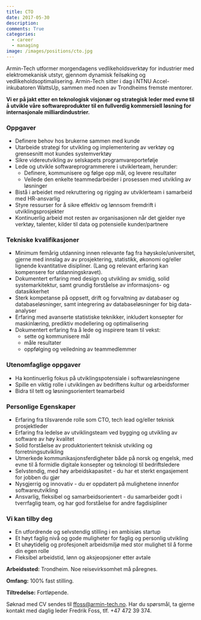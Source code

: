 ```yaml
---
title: CTO
date: 2017-05-30
description: 
comments: True
categories:
  - career
  - managing
image: /images/positions/cto.jpg
---
```

Armin-Tech utformer morgendagens vedlikeholdsverktøy for industrier med elektromekanisk utstyr, gjennom dynamisk feilsøking og vedlikeholdsoptimalisering. Armin-Tech sitter i dag i NTNU Accel-inkubatoren WattsUp, sammen med noen av Trondheims fremste mentorer.

**Vi er på jakt etter en teknologisk visjonær og strategisk leder med evne til å utvikle våre softwareprodukter til en fullverdig kommersiell løsning for internasjonale milliardindustrier.**

### Oppgaver
- Definere behov hos brukerne sammen med kunde 
- Utarbeide strategi for utvikling og implementering av verktøy og grensesnitt mot kundes systemverktøy
- Sikre videreutvikling av selskapets programvareportefølje
- Lede og utvikle softwareprogrammerere i utviklerteam, herunder:
  - Definere, kommunisere og følge opp mål, og levere resultater
  - Veilede den enkelte teammedarbeider i prosessen med utvikling av løsninger
- Bistå i arbeidet med rekruttering og rigging av utviklerteam i samarbeid med HR-ansvarlig
- Styre ressurser for å sikre effektiv og lønnsom fremdrift i utviklingsprosjekter
- Kontinuerlig arbeid mot resten av organisasjonen når det gjelder nye verktøy, talenter, kilder til data og potensielle kunder/partnere

### Tekniske kvalifikasjoner
- Minimum femårig utdanning innen relevante fag fra høyskole/universitet, gjerne med innslag av av prosjektering, statistikk, økonomi og/eller lignende kvantitative disipliner. (Lang og relevant erfaring kan kompensere for utdanningskravet).
- Dokumentert erfaring med design og utvikling av smidig, solid systemarkitektur, samt grundig forståelse av informasjons- og datasikkerhet
- Sterk kompetanse på oppsett, drift og forvaltning av databaser og databaseløsninger, samt integrering av databaseløsninger for big data-analyser
- Erfaring med avanserte statistiske teknikker, inkludert konsepter for maskinlæring, prediktiv modellering og optimalisering
- Dokumentert erfaring fra å lede og inspirere team til vekst:
  - sette og kommunisere mål
  - måle resultater
  - oppfølging og veiledning av teammedlemmer 

### Utenomfaglige oppgaver
- Ha kontinuerlig fokus på utviklingspotensiale i softwareløsningene
- Spille en viktig rolle i utviklingen av bedriftens kultur og arbeidsformer
- Bidra til tett og løsningsorientert teamarbeid

### Personlige Egenskaper
- Erfaring fra tilsvarende rolle som CTO, tech lead og/eller teknisk prosjektleder
- Erfaring fra ledelse av utviklingsteam ved bygging og utvikling av software av høy kvalitet
- Solid forståelse av produktorientert teknisk utvikling og forretningsutvikling
- Utmerkede kommunikasjonsferdigheter både på norsk og engelsk, med evne til å formidle digitale konsepter og teknologi til bedriftsledere
- Selvstendig, med høy arbeidskapasitet - du har et sterkt engasjement for jobben du gjør
- Nysgjerrig og innovativ - du er oppdatert på mulighetene innenfor softwareutvikling
- Ansvarlig, fleksibel og samarbeidsorientert - du samarbeider godt i tverrfaglig team, og har god forståelse for andre fagdisipliner

### Vi kan tilby deg
- En utfordrende og selvstendig stilling i en ambisiøs startup
- Et høyt faglig nivå og gode muligheter for faglig og personlig utvikling
- Et uhøytidelig og profesjonelt arbeidsmiljø med stor mulighet til å forme din egen rolle
- Fleksibel arbeidstid, lønn og aksjeopsjoner etter avtale

**Arbeidssted:** Trondheim. Noe reisevirksomhet må påregnes.

**Omfang:** 100% fast stilling.

**Tiltredelse:** Fortløpende.
 
Søknad med CV sendes til ffoss@armin-tech.no.
Har du spørsmål, ta gjerne kontakt med daglig leder Fredrik Foss, tlf. +47 472 39 374.
